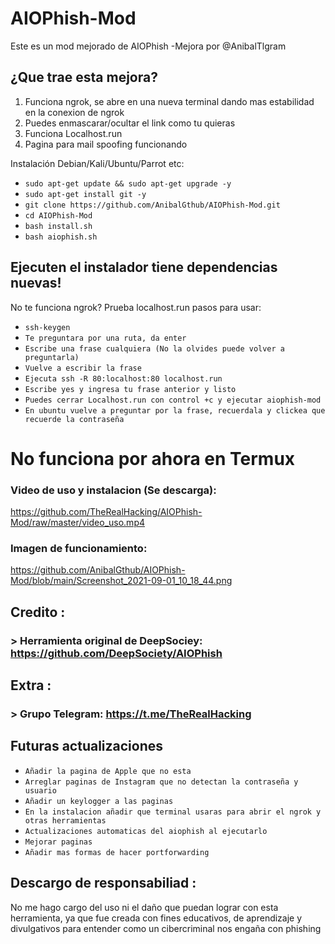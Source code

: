 # AIOPhish-Mod
Este es un mod mejorado de AIOPhish -Mejora por @AnibalTlgram

## ¿Que trae esta mejora?
1.  Funciona ngrok, se abre en una nueva terminal dando mas estabilidad en la conexion de ngrok
2.  Puedes enmascarar/ocultar el link como tu quieras
3.  Funciona Localhost.run
4.  Pagina para mail spoofing funcionando

 Instalación Debian/Kali/Ubuntu/Parrot etc:

* `sudo apt-get update && sudo apt-get upgrade -y`
* `sudo apt-get install git -y`
* `git clone https://github.com/AnibalGthub/AIOPhish-Mod.git`
* `cd AIOPhish-Mod`
* `bash install.sh`
* `bash aiophish.sh`

## Ejecuten el instalador tiene dependencias nuevas!

 No te funciona ngrok? Prueba localhost.run pasos para usar:
* `ssh-keygen`
* `Te preguntara por una ruta, da enter`
* `Escribe una frase cualquiera (No la olvides puede volver a preguntarla)`
* `Vuelve a escribir la frase`
* `Ejecuta ssh -R 80:localhost:80 localhost.run`
* `Escribe yes y ingresa tu frase anterior y listo`
* `Puedes cerrar Localhost.run con control +c y ejecutar aiophish-mod` 
* `En ubuntu vuelve a preguntar por la frase, recuerdala y clickea que recuerde la contraseña`


# No funciona por ahora en Termux

### Video de uso y instalacion (Se descarga):
https://github.com/TheRealHacking/AIOPhish-Mod/raw/master/video_uso.mp4

### Imagen de funcionamiento:
https://github.com/AnibalGthub/AIOPhish-Mod/blob/main/Screenshot_2021-09-01_10_18_44.png

## Credito :
###  > Herramienta original de DeepSociey: https://github.com/DeepSociety/AIOPhish

## Extra :
###  > Grupo Telegram: https://t.me/TheRealHacking

## Futuras actualizaciones
* `Añadir la pagina de Apple que no esta`
* `Arreglar paginas de Instagram que no detectan la contraseña y usuario`
* `Añadir un keylogger a las paginas`
* `En la instalacion añadir que terminal usaras para abrir el ngrok y otras herramientas`
* `Actualizaciones automaticas del aiophish al ejecutarlo`
* `Mejorar paginas`
* `Añadir mas formas de hacer portforwarding`

## Descargo de responsabiliad :
No me hago cargo del uso ni el daño que puedan lograr con esta herramienta, ya que fue creada con fines educativos, de aprendizaje y divulgativos para entender como un cibercriminal nos engaña con phishing
